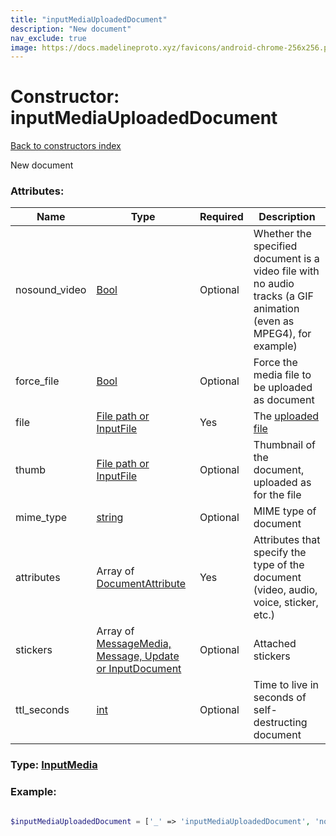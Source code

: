 ```yaml
---
title: "inputMediaUploadedDocument"
description: "New document"
nav_exclude: true
image: https://docs.madelineproto.xyz/favicons/android-chrome-256x256.png
---
```

# Constructor: inputMediaUploadedDocument  
[Back to constructors index](/API_docs/constructors/index.html)



New document

### Attributes:

| Name     |    Type       | Required | Description |
|----------|---------------|----------|-------------|
|nosound\_video|[Bool](/API_docs/types/Bool.html) | Optional|Whether the specified document is a video file with no audio tracks (a GIF animation (even as MPEG4), for example)|
|force\_file|[Bool](/API_docs/types/Bool.html) | Optional|Force the media file to be uploaded as document|
|file|[File path or InputFile](/API_docs/types/InputFile.html) | Yes|The [uploaded file](https://core.telegram.org/api/files)|
|thumb|[File path or InputFile](/API_docs/types/InputFile.html) | Optional|Thumbnail of the document, uploaded as for the file|
|mime\_type|[string](/API_docs/types/string.html) | Optional|MIME type of document|
|attributes|Array of [DocumentAttribute](/API_docs/types/DocumentAttribute.html) | Yes|Attributes that specify the type of the document (video, audio, voice, sticker, etc.)|
|stickers|Array of [MessageMedia, Message, Update or InputDocument](/API_docs/types/InputDocument.html) | Optional|Attached stickers|
|ttl\_seconds|[int](/API_docs/types/int.html) | Optional|Time to live in seconds of self-destructing document|



### Type: [InputMedia](/API_docs/types/InputMedia.html)


### Example:

```php

$inputMediaUploadedDocument = ['_' => 'inputMediaUploadedDocument', 'nosound_video' => Bool, 'force_file' => Bool, 'file' => InputFile, 'thumb' => InputFile, 'mime_type' => 'string', 'attributes' => [DocumentAttribute, DocumentAttribute], 'stickers' => [InputDocument, InputDocument], 'ttl_seconds' => int];
```  
